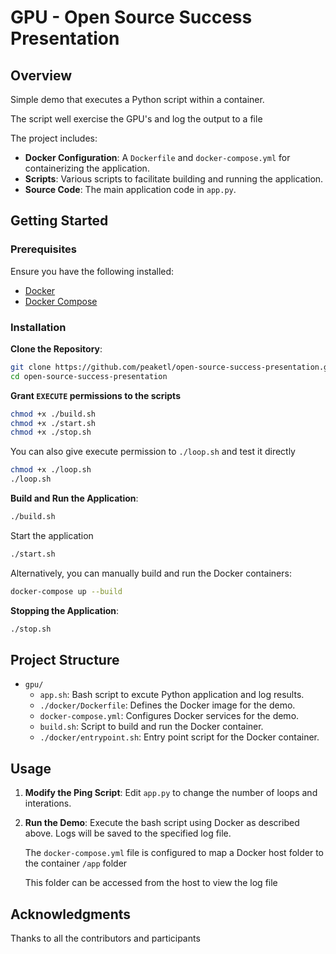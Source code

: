 # GPU - Open Source Success Presentation

## Overview

Simple demo that executes a Python script within a container.

The script well exercise the GPU's and log the output to a file

The project includes:

- **Docker Configuration**: A `Dockerfile` and `docker-compose.yml` for containerizing the application.
- **Scripts**: Various scripts to facilitate building and running the application.
- **Source Code**: The main application code in `app.py`.

## Getting Started

### Prerequisites

Ensure you have the following installed:

- [Docker](https://www.docker.com/get-started)
- [Docker Compose](https://docs.docker.com/compose/install/)

### Installation

**Clone the Repository**:

```bash
git clone https://github.com/peaketl/open-source-success-presentation.git
cd open-source-success-presentation
```

**Grant `EXECUTE` permissions to the scripts**
```bash
chmod +x ./build.sh
chmod +x ./start.sh
chmod +x ./stop.sh
```
You can also give execute permission to `./loop.sh` and test it directly
```bash
chmod +x ./loop.sh
./loop.sh
```

**Build and Run the Application**:
```bash
./build.sh
```
Start the application
```bash
./start.sh
```
Alternatively, you can manually build and run the Docker containers:
```bash
docker-compose up --build
```

**Stopping the Application**:
```bash
./stop.sh
```

## Project Structure

- `gpu/`
  - `app.sh`: Bash script to excute Python application and log results.
  - `./docker/Dockerfile`: Defines the Docker image for the demo.
  - `docker-compose.yml`: Configures Docker services for the demo.
  - `build.sh`: Script to build and run the Docker container.
  - `./docker/entrypoint.sh`: Entry point script for the Docker container.

## Usage

1. **Modify the Ping Script**:
   Edit `app.py` to change the number of loops and interations.

2. **Run the Demo**:
   Execute the bash script using Docker as described above. Logs will be saved to the specified log file.

   The `docker-compose.yml` file is configured to map a Docker host folder to the container `/app` folder

   This folder can be accessed from the host to view the log file

## Acknowledgments

Thanks to all the contributors and participants

